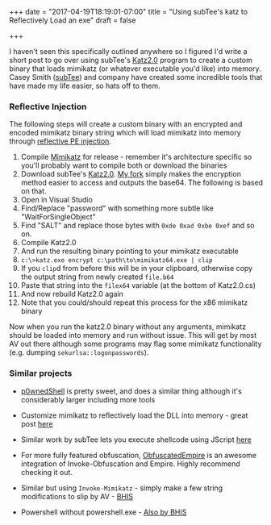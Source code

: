 +++
date = "2017-04-19T18:19:01-07:00"
title = "Using subTee's katz to Reflectively Load an exe"
draft = false

+++

I haven't seen this specifically outlined anywhere so I figured I'd write a short post to go over using subTee's [Katz2.0](https://github.com/subTee/Utils) program to create a custom binary that loads mimikatz (or whatever executable you'd like) into memory. Casey Smith ([subTee](https://github.com/subTee)) and company have created some incredible tools that have made my life easier, so hats off to them.

### Reflective Injection

The following steps will create a custom binary with an encrypted and encoded mimikatz binary string which will load mimikatz into memory through [reflective PE injection](https://clymb3r.wordpress.com/2013/04/06/reflective-dll-injection-with-powershell/).

1. Compile [Mimikatz](https://github.com/gentilkiwi/mimikatz) for release - remember it's architecture specific so you'll probably want to compile both or download the binaries
1. Download subTee's [Katz2.0](https://github.com/subTee/Utils). [My fork](https://github.com/thesubtlety/Utils/blob/master/katz2.0.cs) simply makes the encryption method easier to access and outputs the base64. The following is based on that.
1. Open in Visual Studio
  1. Find/Replace "password" with something more subtle like "WaitForSingleObject"
  1. Find "SALT" and replace those bytes with `0xde 0xad 0xbe 0xef` and so on.
  1. Compile Katz2.0
1. And run the resulting binary pointing to your mimikatz executable
  1. `c:\>katz.exe encrypt c:\path\to\mimikatz64.exe | clip`
1. If you `clip`d from before this will be in your clipboard, otherwise copy the output string from newly created `file.b64`
1. Paste that string into the `filex64` variable (at the bottom of Katz2.0.cs)
1. And now rebuild Katz2.0 again
0. Note that you could/should repeat this process for the x86 mimikatz binary

Now when you run the katz2.0 binary without any arguments, mimikatz should be loaded into memory and run without issue. This will get by most AV out there although some programs may flag some mimikatz functionality (e.g. dumping `sekurlsa::logonpasswords`).


### Similar projects

* [p0wnedShell](https://github.com/Cn33liz/p0wnedShell) is pretty sweet, and does a similar thing although it's considerably larger including more tools

* Customize mimikatz to reflectively load the DLL into memory - great post [here](https://clymb3r.wordpress.com/2013/04/09/modifying-mimikatz-to-be-loaded-using-invoke-reflectivedllinjection-ps1/)

* Similar work by subTee lets you execute shellcode using JScript [here](https://subt0x10.blogspot.com/2017/04/using-dotnettojscript-working-example.html)

* For more fully featured obfuscation, [ObfuscatedEmpire](https://cobbr.io/ObfuscatedEmpire.html) is an awesome integration of Invoke-Obfuscation and Empire. Highly recommend checking it out.

* Similar but using `Invoke-Mimikatz` - simply make a few string modifications to slip by AV - [BHIS](http://www.blackhillsinfosec.com/?p=5555)

* Powershell without powershell.exe - [Also by BHIS](http://www.blackhillsinfosec.com/?p=5257)